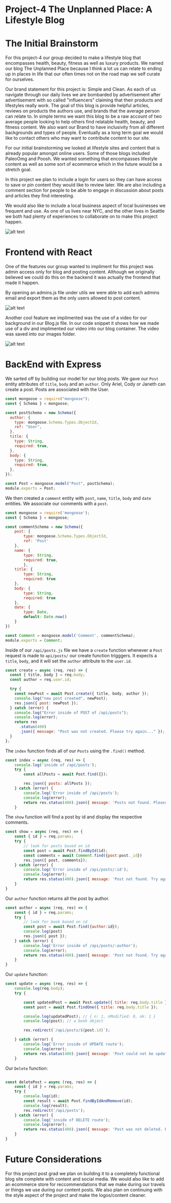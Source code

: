 # Project-4 The Unplanned Place: A Lifestyle Blog

# The Initial Brainstorm

For this project-4 our group decided to make a lifestyle blog that encompasses health, beauty, fitness as well as luxury products. We named our blog The Unplanned Place because I think a lot us can relate to ending up in places in life that our often times not on the road map we self curate for ourselves.

Our brand statement for this project is: Simple and Clean. As each of us navigate through our daily lives we are bombarded by advertisement after advertisement with so called "influencers" claiming that their products and lifestyles really work. The goal of this blog is provide helpful articles, reviews on products the authors use, and brands that the average person can relate to. In simple terms we want this blog to be a raw account of two average people looking to help others find relatable health, beauty, and fitness content. We also want our Brand to have inclusivity from all different backgrounds and types of people. Eventually as a long term goal we would like to contact others who may want to contribute content to our site.

For our initial brainstorming we looked at lifestyle sites and content that is already popular amongst online users. Some of those blogs included PaleoOmg
and Poosh. We wanted something that encompasses lifestyle content as well as some sort of ecommerce which in the future would be a stretch goal.

In this project we plan to include a login for users so they can have access to save or pin content they would like to review later. We are also including a
comment section for people to be able to engage in discussion about posts and articles they find interesting.

We would also like to include a local business aspect of local businesses we frequent and use. As one of us lives near NYC, and the other lives in Seattle we both had plenty of experiences to collaborate on to make this project happen.

![alt text](https://github.com/ariellekatherine92/Project-4-Front-End/blob/master/public/images/userstories.png?raw=true)

# Frontend with React

One of the features our group wanted to impliment for this project was admin access only for blog and posting content. Although we originally believed
we could do this on the backend it was actually the frontend that made it happen.

By opening an admins.js file under utils we were able to add each admins email and export them as the only users allowed to post content.

![alt text](https://github.com/ariellekatherine92/Project-4-Front-End/blob/master/public/images/admins.png?raw=true)

Another cool feature we implimented was the use of a video for our background in our Blog.js file. In our code snippet it shows how we made use of a div and implimented our video into our blog container. The video was saved into our images folder.

![alt text](https://github.com/ariellekatherine92/Project-4-Front-End/blob/master/public/images/video.png?raw=true)


# BackEnd with Express

We sarted off by building our model for our blog posts. We gave our `Post` entity attributes of `title`, `body` and an `author`. Only Ariel, Cody or Janeth can create a post. Posts are associated with the User.

```javascript
const mongoose = require("mongoose");
const { Schema } = mongoose;

const postSchema = new Schema({
  author: {
    type: mongoose.Schema.Types.ObjectId,
    ref: "User",
  },
  title: {
    type: String,
    required: true,
  },
  body: {
    type: String,
    required: true,
  },
});

const Post = mongoose.model("Post", postSchema);
module.exports = Post;
```

We then created a `comment` entity with `post`, `name`, `title`, `body` and `date` entities.
We associate our comments with a `post`.

```Javascript
const mongoose = require('mongoose');
const { Schema } = mongoose;

const commentSchema = new Schema({
    post: {
        type: mongoose.Schema.Types.ObjectId,
        ref: 'Post'
    },
    name: {
        type: String,
        required: true,
        },
    title: {
        type: String,
        required: true
    },
    body: {
        type: String,
        required: true
    },
    date: {
        type: Date,
        default: Date.now()
    }
})

const Comment = mongoose.model('Comment', commentSchema);
module.exports = Comment;
```

Inside of our `/api/posts.js` file we have a `create` function whenever a `Post` request is made to `api/posts/` our create function trigggers. It expects a `title`, `body`, and it will set the `author` attribute to the `user.id`.

```javascript
const create = async (req, res) => {
  const { title, body } = req.body;
  const author = req.user.id;

  try {
    const newPost = await Post.create({ title, body, author });
    console.log("new post created", newPost);
    res.json({ post: newPost });
  } catch (error) {
    console.log("Error inside of POST of /api/posts");
    console.log(error);
    return res
      .status(400)
      .json({ message: "Post was not created. Please try again..." });
  }
};
```

The `index` function finds all of our `Posts` using the `.find()` method. 

```javascript
const index = async (req, res) => {
    console.log('inside of /api/posts');
    try {
        const allPosts = await Post.find({});

        res.json({ posts: allPosts });
    } catch (error) {
        console.log('Error inside of /api/posts');
        console.log(error);
        return res.status(400).json({ message: 'Posts not found. Please try again.' });
    }
```

The `show` function will find a post by id and display the respective comments. 

```javascript
const show = async (req, res) => {
    const { id } = req.params;
    try {
        // look for posts based on id
        const post = await Post.findById(id);
        const comments = await Comment.find({post:post._id})
        res.json({ post, comments});
    } catch (error) {
        console.log('Error inside of /api/posts/:id');
        console.log(error);
        return res.status(400).json({ message: 'Post not found. Try again...' });
    }
}
```

Our `author` function returns all the post by author. 

```javascript
const author = async (req, res) => {
    const { id } = req.params;
    try {
        // look for book based on id
        const post = await Post.find({author:id});
        console.log(post)
        res.json({ post });
    } catch (error) {
        console.log('Error inside of /api/posts/:author');
        console.log(error);
        return res.status(400).json({ message: 'Post not found. Try again...' });
    }
}
```

Our `update` function: 

```javascript 
const update = async (req, res) => {
    console.log(req.body);
    try {

        const updatedPost = await Post.update({ title: req.body.title }, req.body); // updating the Post 
        const post = await Post.findOne({ title: req.body.title });

        console.log(updatedPost); // { n: 1, nModified: 0, ok: 1 }
        console.log(post); // a book object 

        res.redirect(`/api/posts/${post.id}`);

    } catch (error) {
        console.log('Error inside of UPDATE route');
        console.log(error);
        return res.status(400).json({ message: 'Post could not be updated. Please try again...' });
    }
```
Our `Delete` function: 

```javascript 

const deletePost = async (req, res) => {
    const { id } = req.params;
    try {
        console.log(id);
        const result = await Post.findByIdAndRemove(id);
        console.log(result);
        res.redirect('/api/posts');
    } catch (error) {
        console.log('inside of DELETE route');
        console.log(error);
        return res.status(400).json({ message: 'Post was not deleted. Please try again...' });
    }
}

```

# Future Considerations

For this project post grad we plan on building it to a completely functional blog site complete with content and social media. We would also like to add
an ecommerce store for reccommendations that we make during our travels or things we use during our content posts. We also plan on continuing with the style aspect of the project and make the logos/content cleaner.